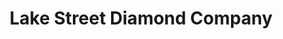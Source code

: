 ---
title: "Lake Street Diamond Company"
url: /kirkland/lake-street-diamond-company/
shop: jewelry
---